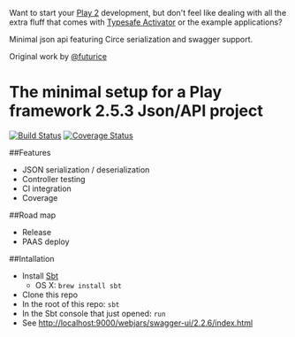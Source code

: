 Want to start your [Play 2](https://www.playframework.com/documentation/2.5.x/Home) development, but don't feel like dealing with all the extra fluff that comes with [Typesafe Activator](https://www.typesafe.com/activator/docs) or the example applications?

Minimal json api featuring Circe serialization and swagger support.

Original work by [@futurice](https://github.com/futurice/minimal-play2.git)


# The minimal setup for a Play framework 2.5.3 Json/API project

[![Build Status](https://travis-ci.org/sammyrulez/minimal-play2.svg?branch=master)](https://travis-ci.org/sammyrulez/minimal-play2) [![Coverage Status](https://coveralls.io/repos/github/sammyrulez/minimal-play2/badge.svg?branch=master)](https://coveralls.io/github/sammyrulez/minimal-play2?branch=master)

##Features
* JSON serialization / deserialization
* Controller testing
* CI integration
* Coverage


##Road map
* Release
* PAAS deploy

##Intallation

* Install [Sbt](http://www.scala-sbt.org/index.html)
  * OS X: `brew install sbt`
* Clone this repo
* In the root of this repo: `sbt`
* In the Sbt console that just opened: `run`
* See [http://localhost:9000/webjars/swagger-ui/2.2.6/index.html](http://localhost:9000/webjars/swagger-ui/2.2.6/index.html)
